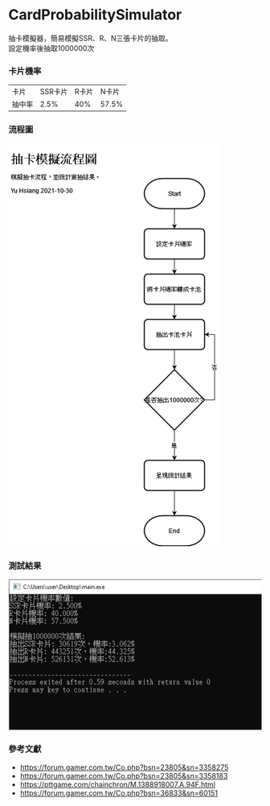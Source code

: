 # CardProbabilitySimulator
抽卡模擬器，簡易模擬SSR、R、N三張卡片的抽取。  
設定機率後抽取1000000次

### 卡片機率
<table>
<tr>
  
<td>卡片</td>  
<td>SSR卡片</td>  
  <td>R卡片</td>  
  <td>N卡片</td>  
</tr>
  <tr>
<td>抽中率</td>  
<td>2.5%</td>  
  <td>40%</td>  
  <td>57.5%</td>  
</tr>
</table>

### 流程圖
<img src="flowchart.png" >

### 測試結果
<img src="demo.png" >

### 參考文獻
+ https://forum.gamer.com.tw/Co.php?bsn=23805&sn=3358275
+ https://forum.gamer.com.tw/Co.php?bsn=23805&sn=3358183
+ https://pttgame.com/chainchron/M.1388918007.A.94F.html
+ https://forum.gamer.com.tw/Co.php?bsn=36833&sn=60151
